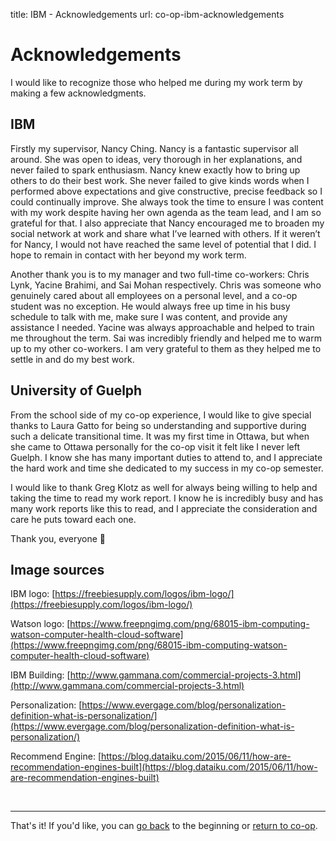 title: IBM - Acknowledgements
url: co-op-ibm-acknowledgements

<h1 class="u-lead center">Acknowledgements</h1>

I would like to recognize those who helped me during my work term by making a few acknowledgments.

<h2 class="u-sublead">IBM</h2>

Firstly my supervisor, Nancy Ching. Nancy is a fantastic supervisor all around. She was open to ideas, very thorough in her explanations, and never failed to spark enthusiasm. Nancy knew exactly how to bring up others to do their best work. She never failed to give kinds words when I performed above expectations and give constructive, precise feedback so I could continually improve. She always took the time to ensure I was content with my work despite having her own agenda as the team lead, and I am so grateful for that. I also appreciate that Nancy encouraged me to broaden my social network at work and share what I’ve learned with others. If it weren’t for Nancy, I would not have reached the same level of potential that I did. I hope to remain in contact with her beyond my work term.

Another thank you is to my manager and two full-time co-workers: Chris Lynk, Yacine Brahimi, and Sai Mohan respectively. Chris was someone who genuinely cared about all employees on a personal level, and a co-op student was no exception. He would always free up time in his busy schedule to talk with me, make sure I was content, and provide any assistance I needed. Yacine was always approachable and helped to train me throughout the term. Sai was incredibly friendly and helped me to warm up to my other co-workers. I am very grateful to them as they helped me to settle in and do my best work.

<h2 class="u-sublead">University of Guelph</h2>

From the school side of my co-op experience, I would like to give special thanks to Laura Gatto for being so understanding and supportive during such a delicate transitional time. It was my first time in Ottawa, but when she came to Ottawa personally for the co-op visit it felt like I never left Guelph. I know she has many important duties to attend to, and I appreciate the hard work and time she dedicated to my success in my co-op semester.

I would like to thank Greg Klotz as well for always being willing to help and taking the time to read my work report. I know he is incredibly busy and has many work reports like this to read, and I appreciate the consideration and care he puts toward each one.


Thank you, everyone 🙂

<h2 class="u-sublead">Image sources</h2>

IBM logo: <span>[https://freebiesupply.com/logos/ibm-logo/](https://freebiesupply.com/logos/ibm-logo/)</span>

Watson logo: <span>[https://www.freepngimg.com/png/68015-ibm-computing-watson-computer-health-cloud-software](https://www.freepngimg.com/png/68015-ibm-computing-watson-computer-health-cloud-software)</span>

IBM Building: <span>[http://www.gammana.com/commercial-projects-3.html](http://www.gammana.com/commercial-projects-3.html)</span>

Personalization: <span>[https://www.evergage.com/blog/personalization-definition-what-is-personalization/](https://www.evergage.com/blog/personalization-definition-what-is-personalization/)</span>

Recommend Engine: <span>[https://blog.dataiku.com/2015/06/11/how-are-recommendation-engines-built](https://blog.dataiku.com/2015/06/11/how-are-recommendation-engines-built)</span>

<br>
<hr>

<div class="left-aligned">
  That's it! If you'd like, you can
  <a href="{{ site_url}}/co-op/ibm/about-the-employer">go back</a> to the beginning or
  <a href="{{ site_url}}/co-op">return to co-op</a>.
</div>
